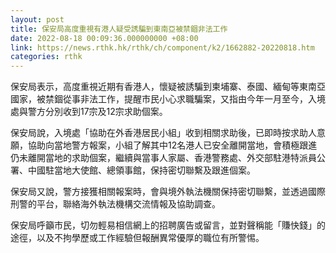 ```yaml
---
layout: post
title: 保安局高度重視有港人疑受誘騙到東南亞被禁錮非法工作
date: 2022-08-18 00:09:36.000000000 +08:00
link: https://news.rthk.hk/rthk/ch/component/k2/1662882-20220818.htm
categories: rthk
---
```


保安局表示，高度重視近期有香港人，懷疑被誘騙到柬埔寨、泰國、緬甸等東南亞國家，被禁錮從事非法工作，提醒市民小心求職騙案，又指由今年一月至今，入境處與警方分別收到17宗及12宗求助個案。

保安局說，入境處「協助在外香港居民小組」收到相關求助後，已即時按求助人意願，協助向當地警方報案，小組了解其中12名港人已安全離開當地，會積極跟進仍未離開當地的求助個案，繼續與當事人家屬、香港警務處、外交部駐港特派員公署、中國駐當地大使館、總領事館，保持密切聯繫及跟進個案。

保安局又說，警方接獲相關報案時，會與境外執法機關保持密切聯繫，並透過國際刑警的平台，聯絡海外執法機構交流情報及協助調查。

保安局呼籲市民，切勿輕易相信網上的招聘廣告或留言，並對聲稱能「賺快錢」的途徑，以及不拘學歷或工作經驗但報酬異常優厚的職位有所警惕。
